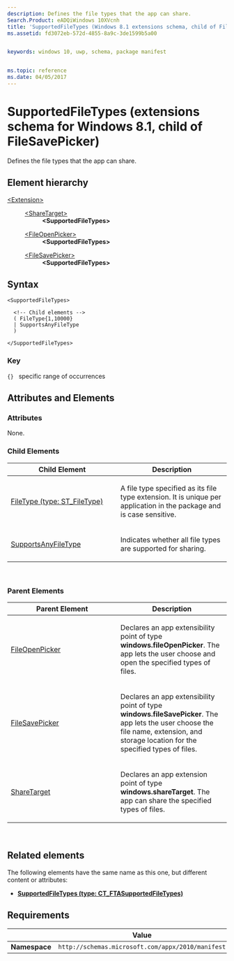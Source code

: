 ```yaml
---
description: Defines the file types that the app can share.
Search.Product: eADQiWindows 10XVcnh
title: 'SupportedFileTypes (Windows 8.1 extensions schema, child of FileSavePicker)'
ms.assetid: fd3072eb-572d-4855-8a9c-3de1599b5a00


keywords: windows 10, uwp, schema, package manifest


ms.topic: reference
ms.date: 04/05/2017
---
```


# SupportedFileTypes (extensions schema for Windows 8.1, child of FileSavePicker)




Defines the file types that the app can share.

## Element hierarchy

<dl>
<dt><a href="element-extension.md">&lt;Extension&gt;</a></dt>
<dd>
<dl>
<dt><a href="element-sharetarget.md">&lt;ShareTarget&gt;</a></dt>
<dd><b>&lt;SupportedFileTypes&gt;</b></dd>
</dl>
<dl>
<dt><a href="element-fileopenpicker.md">&lt;FileOpenPicker&gt;</a></dt>
<dd><b>&lt;SupportedFileTypes&gt;</b></dd>
</dl>
<dl>
<dt><a href="element-filesavepicker.md">&lt;FileSavePicker&gt;</a></dt>
<dd><b>&lt;SupportedFileTypes&gt;</b></dd>
</dl>
</dd>
</dl>

## Syntax

``` syntax
<SupportedFileTypes>

  <!-- Child elements -->
  ( FileType{1,10000}
  | SupportsAnyFileType
  )

</SupportedFileTypes>
```

### Key

`{}`   specific range of occurrences

## Attributes and Elements


### Attributes

None.

### Child Elements

<table>
<colgroup>
<col width="50%" />
<col width="50%" />
</colgroup>
<thead>
<tr class="header">
<th>Child Element</th>
<th>Description</th>
</tr>
</thead>
<tbody>
<tr class="odd">
<td><a href="element-3-filetype.md">FileType (type: ST_FileType)</a> </td>
<td><p>A file type specified as its file type extension. It is unique per application in the package and is case sensitive.</p></td>
</tr>
<tr class="even">
<td><a href="element-2-supportsanyfiletype.md">SupportsAnyFileType</a> </td>
<td><p>Indicates whether all file types are supported for sharing.</p></td>
</tr>
</tbody>
</table>

 

### Parent Elements

<table>
<colgroup>
<col width="50%" />
<col width="50%" />
</colgroup>
<thead>
<tr class="header">
<th>Parent Element</th>
<th>Description</th>
</tr>
</thead>
<tbody>
<tr class="odd">
<td><a href="element-fileopenpicker.md">FileOpenPicker</a> </td>
<td><p>Declares an app extensibility point of type <strong>windows.fileOpenPicker</strong>. The app lets the user choose and open the specified types of files.</p></td>
</tr>
<tr class="even">
<td><a href="element-filesavepicker.md">FileSavePicker</a> </td>
<td><p>Declares an app extensibility point of type <strong>windows.fileSavePicker</strong>. The app lets the user choose the file name, extension, and storage location for the specified types of files.</p></td>
</tr>
<tr class="odd">
<td><a href="element-sharetarget.md">ShareTarget</a> </td>
<td><p>Declares an app extension point of type <strong>windows.shareTarget</strong>. The app can share the specified types of files.</p></td>
</tr>
</tbody>
</table>

 

## Related elements


The following elements have the same name as this one, but different content or attributes:

-   **[SupportedFileTypes (type: CT_FTASupportedFileTypes)](element-supportedfiletypes.md)**

## Requirements

|               |     Value                                                        |
|---------------|-------------------------------------------------------------|
| **Namespace** | `http://schemas.microsoft.com/appx/2010/manifest` |

 

 



